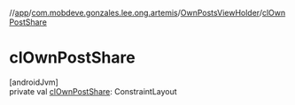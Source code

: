 //[app](../../../index.md)/[com.mobdeve.gonzales.lee.ong.artemis](../index.md)/[OwnPostsViewHolder](index.md)/[clOwnPostShare](cl-own-post-share.md)

# clOwnPostShare

[androidJvm]\
private val [clOwnPostShare](cl-own-post-share.md): ConstraintLayout
